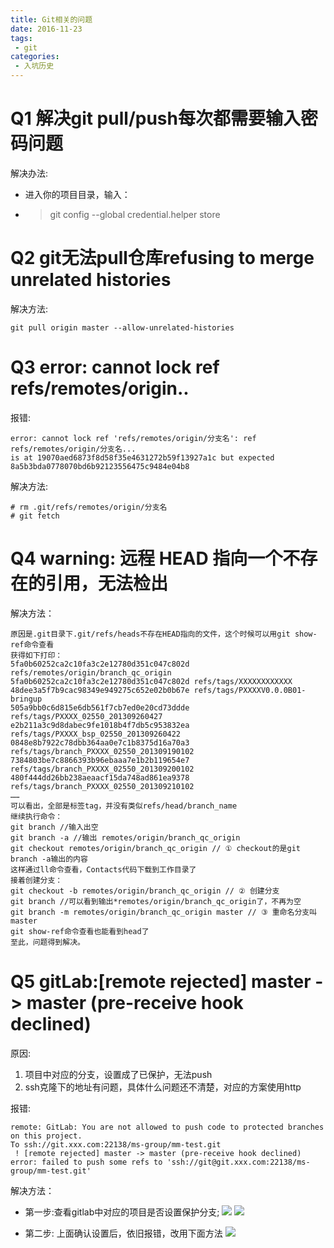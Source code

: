 ```yaml
---
title: Git相关的问题
date: 2016-11-23
tags:
 - git
categories:
 - 入坑历史
---
```


# Q1 解决git pull/push每次都需要输入密码问题

解决办法:
- 进入你的项目目录，输入：
- > git config \--global credential.helper store

# Q2 git无法pull仓库refusing to merge unrelated histories
解决方法: 
```
git pull origin master --allow-unrelated-histories
```

# Q3  error: cannot lock ref refs/remotes/origin..

报错:
```
error: cannot lock ref 'refs/remotes/origin/分支名': ref refs/remotes/origin/分支名... 
is at 19070aed6873f8d58f35e4631272b59f13927a1c but expected 8a5b3bda0778070bd6b92123556475c9484e04b8
```

解决方法:
``` 
# rm .git/refs/remotes/origin/分支名
# git fetch
```

# Q4 warning: 远程 HEAD 指向一个不存在的引用，无法检出

解决方法： 
```
原因是.git目录下.git/refs/heads不存在HEAD指向的文件，这个时候可以用git show-ref命令查看 
获得如下打印： 
5fa0b60252ca2c10fa3c2e12780d351c047c802d refs/remotes/origin/branch_qc_origin 
5fa0b60252ca2c10fa3c2e12780d351c047c802d refs/tags/XXXXXXXXXXXX 
48dee3a5f7b9cac98349e949275c652e02b0b67e refs/tags/PXXXXV0.0.0B01-bringup 
505a9bb0c6d815e6db561f7cb7ed0e20cd73ddde refs/tags/PXXXX_02550_201309260427 
e2b211a3c9d8dabec9fe1018b4f7db5c953832ea refs/tags/PXXXX_bsp_02550_201309260422 
0848e8b7922c78dbb364aa0e7c1b8375d16a70a3 refs/tags/branch_PXXXX_02550_201309190102 
7384803be7c8866393b96ebaaa7e1b2b119654e7 refs/tags/branch_PXXXX_02550_201309200102 
480f444dd26bb238aeaacf15da748ad861ea9378 refs/tags/branch_PXXXX_02550_201309210102 
…… 
可以看出，全部是标签tag，并没有类似refs/head/branch_name 
继续执行命令： 
git branch //输入出空 
git branch -a //输出 remotes/origin/branch_qc_origin 
git checkout remotes/origin/branch_qc_origin // ① checkout的是git branch -a输出的内容 
这样通过ll命令查看，Contacts代码下载到工作目录了 
接着创建分支： 
git checkout -b remotes/origin/branch_qc_origin // ② 创建分支 
git branch //可以看到输出*remotes/origin/branch_qc_origin了，不再为空 
git branch -m remotes/origin/branch_qc_origin master // ③ 重命名分支叫master 
git show-ref命令查看也能看到head了 
至此，问题得到解决。

```


# Q5 gitLab:[remote rejected] master -> master (pre-receive hook declined)

原因:
 1. 项目中对应的分支，设置成了已保护，无法push
 2. ssh克隆下的地址有问题，具体什么问题还不清楚，对应的方案使用http

报错:
```
remote: GitLab: You are not allowed to push code to protected branches on this project.
To ssh://git.xxx.com:22138/ms-group/mm-test.git
 ! [remote rejected] master -> master (pre-receive hook declined)
error: failed to push some refs to 'ssh://git@git.xxx.com:22138/ms-group/mm-test.git'
```

解决方法：
 - 第一步:查看gitlab中对应的项目是否设置保护分支;
 ![](https://mrliuqh.github.io/directionsImg/git/gitlab-pre-receive-hook-declined.png)
 ![](https://mrliuqh.github.io/directionsImg/git/gitlab-protected-branch.png)
 
 - 第二步: 上面确认设置后，依旧报错，改用下面方法
  ![](https://mrliuqh.github.io/directionsImg/git/gitlab-use-http.png)